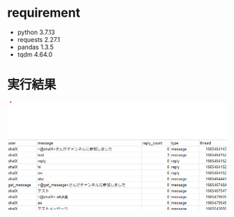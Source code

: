 # requirement
- python 3.7.13
- requests 2.27.1
- pandas 1.3.5
- tqdm 4.64.0

# 実行結果
![](slack_message_log.png)